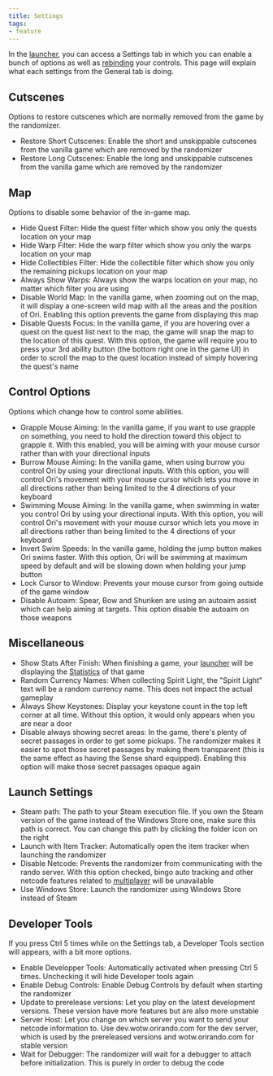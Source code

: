 ```yaml
---
title: Settings
tags:
- feature
---
```


In the [launcher](/features/launcher), you can access a Settings tab in which you can enable a bunch of options as well as [rebinding](/features/keybinds) your controls.
This page will explain what each settings from the General tab is doing.

## Cutscenes

Options to restore cutscenes which are normally removed from the game by the randomizer.

* Restore Short Cutscenes: Enable the short and unskippable cutscenes from the vanilla game which are removed by the randomizer
* Restore Long Cutscenes: Enable the long and unskippable cutscenes from the vanilla game which are removed by the randomizer

## Map

Options to disable some behavior of the in-game map.

* Hide Quest Filter: Hide the quest filter which show you only the quests location on your map
* Hide Warp Filter: Hide the warp filter which show you only the warps location on your map
* Hide Collectibles Filter: Hide the collectible filter which show you only the remaining pickups location on your map
* Always Show Warps: Always show the warps location on your map, no matter which filter you are using
* Disable World Map: In the vanilla game, when zooming out on the map, it will display a one-screen wild map with all the areas and the position of Ori. Enabling this option prevents the game from displaying this map
* Disable Quests Focus: In the vanilla game, if you are hovering over a quest on the quest list next to the map, the game will snap the map to the location of this quest. With this option, the game will require you to press your 3rd ability button (the bottom right one in the game UI) in order to scroll the map to the quest location instead of simply hovering the quest's name

## Control Options

Options which change how to control some abilities.

* Grapple Mouse Aiming: In the vanilla game, if you want to use grapple on something, you need to hold the direction toward this object to grapple it. With this enabled, you will be aiming with your mouse cursor rather than with your directional inputs
* Burrow Mouse Aiming: In the vanilla game, when using burrow you control Ori by using your directional inputs. With this option, you will control Ori's movement with your mouse cursor which lets you move in all directions rather than being limited to the 4 directions of your keyboard
* Swimming Mouse Aiming: In the vanilla game, when swimming in water you control Ori by using your directional inputs. With this option, you will control Ori's movement with your mouse cursor which lets you move in all directions rather than being limited to the 4 directions of your keyboard
* Invert Swim Speeds: In the vanilla game, holding the jump button makes Ori swims faster. With this option, Ori will be swimming at maximum speed by default and will be slowing down when holding your jump button
* Lock Cursor to Window: Prevents your mouse cursor from going outside of the game window
* Disable Autoaim: Spear, Bow and Shuriken are using an autoaim assist which can help aiming at targets. This option disable the autoaim on those weapons

## Miscellaneous

* Show Stats After Finish: When finishing a game, your [launcher](/features/launcher) will be displaying the [Statistics](/features/stats) of that game
* Random Currency Names: When collecting Spirit Light, the "Spirit Light" text will be a random currency name. This does not impact the actual gameplay
* Always Show Keystones: Display your keystone count in the top left corner at all time. Without this option, it would only appears when you are near a door
* Disable always showing secret areas: In the game, there's plenty of secret passages in order to get some pickups. The randomizer makes it easier to spot those secret passages by making them transparent (this is the same effect as having the Sense shard equipped). Enabling this option will make those secret passages opaque again

## Launch Settings

* Steam path: The path to your Steam execution file. If you own the Steam version of the game instead of the Windows Store one, make sure this path is correct. You can change this path by clicking the folder icon on the right
* Launch with Item Tracker: Automatically open the item tracker when launching the randomizer
* Disable Netcode: Prevents the randomizer from communicating with the rando server. With this option checked, bingo auto tracking and other netcode features related to [multiplayer](/features/multiplayer) will be unavailable
* Use Windows Store: Launch the randomizer using Windows Store instead of Steam

## Developer Tools

If you press Ctrl 5 times while on the Settings tab, a Developer Tools section will appears, with a bit more options.

* Enable Developper Tools: Automatically activated when pressing Ctrl 5 times. Unchecking it will hide Developer tools again
* Enable Debug Controls: Enable Debug Controls by default when starting the randomizer
* Update to prerelease versions: Let you play on the latest development versions. These version have more features but are also more unstable
* Server Host: Let you change on which server you want to send your netcode information to. Use dev.wotw.orirando.com for the dev server, which is used by the prereleased versions and wotw.orirando.com for stable version
* Wait for Debugger: The randomizer will wait for a debugger to attach before initialization. This is purely in order to debug the code
